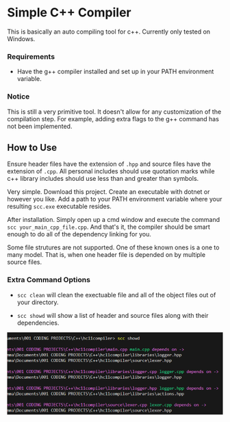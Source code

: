 # Simple C++ Compiler

This is basically an auto compiling tool for c++. Currently only tested on Windows.

### Requirements
* Have the g++ compiler installed and set up in your PATH environment variable.

### Notice

This is still a very primitive tool. It doesn't allow for any customization of the compilation step. For example, adding extra flags to the g++ command has not been implemented.

## How to Use

Ensure header files have the extension of `.hpp` and source files have the extension of `.cpp`. All personal includes should use quotation marks while c++ library includes should use less than and greater than symbols.

Very simple. Download this project. Create an executable with dotnet or however you like. Add a path to your PATH environment variable where your resulting `scc.exe` executable resides.

After installation. Simply open up a cmd window and execute the command `scc your_main_cpp_file.cpp`. And that's it, the compiler should be smart enough to do all of the dependency linking for you.

Some file strutures are not supported. One of these known ones is a one to many model. That is, when one header file is depended on by multiple source files.

### Extra Command Options

* `scc clean` will clean the exectuable file and all of the object files out of your directory.

* `scc showd` will show a list of header and source files along with their dependencies.

![Screen shot showing an example of the command line output after running scc showd](images/showd_example.png)
